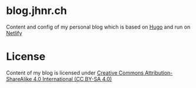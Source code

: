 # blog.jhnr.ch
Content and config of my personal blog which is based on [Hugo](https://hugo.io) and run on [Netlify](https://netlify.com)

# License
Content of my blog is licensed under [Creative Commons Attribution-ShareAlike 4.0 International (CC BY-SA 4.0)](https://creativecommons.org/licenses/by-sa/4.0/)
